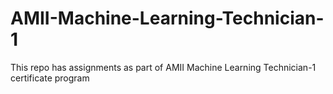 # AMII-Machine-Learning-Technician-1
This repo has assignments as part of AMII Machine Learning Technician-1 certificate program
